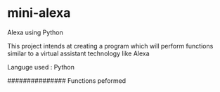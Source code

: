 # mini-alexa
Alexa using Python

This project intends at creating a program which will perform functions similar to a virtual assistant technology like Alexa

Languge used : Python

###############
Functions peformed
